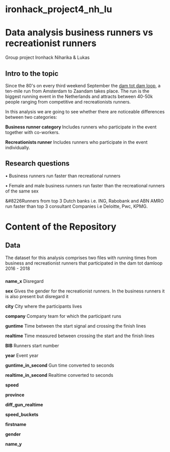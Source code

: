 # ironhack_project4_nh_lu

<h1>Data analysis business runners vs recreationist runners</h1>
<p>Group project Ironhack Niharika &amp; Lukas</p>


<h2> Intro to the topic </h2>
<p>Since the 80's on every third weekend September the <u>dam tot dam loop</u>, a ten-mile run from Amsterdam to Zaandam takes place. 
The run is the biggest running event in the Netherlands and attracts between 40-50k people ranging from competitive and recreationists runners. 

In this analysis we are going to see whether there are noticeable differences between two categories:

<b>Business runner category </b> 
Includes runners who participate in the event together with co-workers. 

<b>Recreationists runner</b>
Includes runners who participate in the event individually. 

</p>


<h2> Research questions </h2>
<p>
<span>&#8226;</span> Business runners run faster than recreational runners

<span>&#8226;</span> Female and male business runners run faster than the recreational runners of the same sex

<span>&#8226</span>Runners from top 3 Dutch banks i.e. ING, Rabobank and ABN AMRO run faster than top 3 consultant Companies i.e Deloitte, Pwc, KPMG.

</p>


<h1>Content of the Repository</h1>

<h2>Data</h2>

<p>The dataset for this analysis comprises two files with running times from business and recreationist runners that participated in the dam tot damloop 2016 - 2018</p>

<h3></h3>
<p><b>name_x</b> Disregard	</p>
<p><b>sex</b> Gives the gender for the recreationist runners. In the business runners it is also present but disregard it</p>
<p><b>city</b>	City where the participants lives</p>
<p><b>company</b> Company team for which the participant runs</p>
<p><b>guntime</b> Time between the start signal and crossing the finish lines </p>
<p><b>realtime</b> Time measured between crossing the start and the finish lines </p>	
<p><b>BIB</b>	Runners start number </p>	
<p><b>year</b> Event year </p>
<p><b>guntime_in_second</b> Gun time converted to seconds</p>	 
<p><b>realtime_in_second</b>	Realtime converted to seconds</p>	
<p><b>speed</b>	
<p><b>province</b>	
<p><b>diff_gun_realtime</b>	
<p><b>speed_buckets</b>	
<p><b>firstname</b>	
<p><b>gender</b>	
<p><b>name_y</b>
<p>
